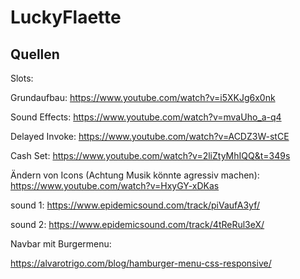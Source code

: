 # LuckyFlaette

## Quellen

Slots:

Grundaufbau: https://www.youtube.com/watch?v=i5XKJg6x0nk

Sound Effects: https://www.youtube.com/watch?v=mvaUho_a-q4

Delayed Invoke: https://www.youtube.com/watch?v=ACDZ3W-stCE

Cash Set: https://www.youtube.com/watch?v=2liZtyMhIQQ&t=349s

Ändern von Icons (Achtung Musik könnte agressiv machen): https://www.youtube.com/watch?v=HxyGY-xDKas

sound 1: https://www.epidemicsound.com/track/piVaufA3yf/

sound 2: https://www.epidemicsound.com/track/4tReRul3eX/



Navbar mit Burgermenu:

https://alvarotrigo.com/blog/hamburger-menu-css-responsive/
